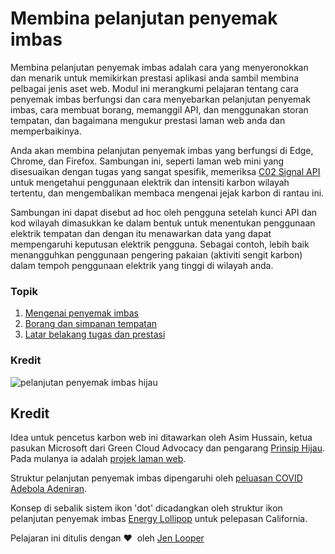 # Membina pelanjutan penyemak imbas

Membina pelanjutan penyemak imbas adalah cara yang menyeronokkan dan menarik untuk memikirkan prestasi aplikasi anda sambil membina pelbagai jenis aset web. Modul ini merangkumi pelajaran tentang cara penyemak imbas berfungsi dan cara menyebarkan pelanjutan penyemak imbas, cara membuat borang, memanggil API, dan menggunakan storan tempatan, dan bagaimana mengukur prestasi laman web anda dan memperbaikinya.

Anda akan membina pelanjutan penyemak imbas yang berfungsi di Edge, Chrome, dan Firefox. Sambungan ini, seperti laman web mini yang disesuaikan dengan tugas yang sangat spesifik, memeriksa [C02 Signal API](https://www.co2signal.com) untuk mengetahui penggunaan elektrik dan intensiti karbon wilayah tertentu, dan mengembalikan membaca mengenai jejak karbon di rantau ini.

Sambungan ini dapat disebut ad hoc oleh pengguna setelah kunci API dan kod wilayah dimasukkan ke dalam bentuk untuk menentukan penggunaan elektrik tempatan dan dengan itu menawarkan data yang dapat mempengaruhi keputusan elektrik pengguna. Sebagai contoh, lebih baik menangguhkan penggunaan pengering pakaian (aktiviti sengit karbon) dalam tempoh penggunaan elektrik yang tinggi di wilayah anda.

### Topik

1. [Mengenai penyemak imbas](1-about-browsers/README.md)
2. [Borang dan simpanan tempatan](2-forms-browsers-local-storage/README.md)
3. [Latar belakang tugas dan prestasi](3-background-tasks-and-performance/README.md)

### Kredit

![pelanjutan penyemak imbas hijau](extension-screenshot.png)

## Kredit

Idea untuk pencetus karbon web ini ditawarkan oleh Asim Hussain, ketua pasukan Microsoft dari Green Cloud Advocacy dan pengarang [Prinsip Hijau](https://principles.green/). Pada mulanya ia adalah [projek laman web](https://github.com/jlooper/green).

Struktur pelanjutan penyemak imbas dipengaruhi oleh [peluasan COVID Adebola Adeniran](https://github.com/onedebos/covtension).

Konsep di sebalik sistem ikon 'dot' dicadangkan oleh struktur ikon pelanjutan penyemak imbas [Energy Lollipop](https://energylollipop.com/) untuk pelepasan California.

Pelajaran ini ditulis dengan ♥ ️ oleh [Jen Looper](https://www.twitter.com/jenlooper)
